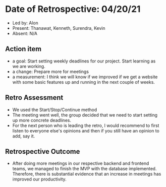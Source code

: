 # Date of Retrospective: 04/20/21

* Led by: Alon
* Present: Thanawat, Kenneth, Surendra, Kevin
* Absent: N/A

## Action item

* a goal: Start setting weekly deadlines for our project. Start learning as we are working.
* a change: Prepare more for meetings
* a measurement: I think we will know if we improved if we get a website with some basic features up and running in the next couple of weeks.

## Retro Assessment

* We used the Start/Stop/Continue method
* The meeting went well, the group decided that we need to start setting up more concrete deadlines.
* For the next person who is leading the retro, I would recommend to first listen to everyone else's opinions and then if you still have an opinion to add, say it.

## Retrospective Outcome

* After doing more meetings in our respective backend and frontend teams, we managed to finish the MVP with the database implemented. Therefore,
there is substantial evidence that an increase in meetings has improved our productivity. 


